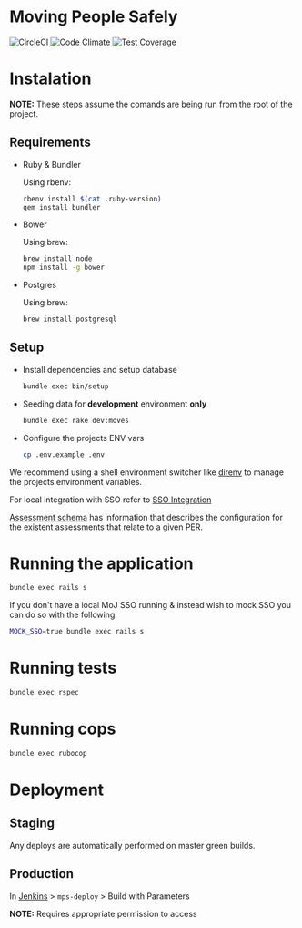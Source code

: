 # Moving People Safely

[![CircleCI](https://circleci.com/gh/ministryofjustice/moving-people-safely.svg?style=svg)](https://circleci.com/gh/ministryofjustice/moving-people-safely) [![Code Climate](https://codeclimate.com/github/ministryofjustice/moving-people-safely/badges/gpa.svg)](https://codeclimate.com/github/ministryofjustice/moving-people-safely) [![Test Coverage](https://codeclimate.com/github/ministryofjustice/moving-people-safely/badges/coverage.svg)](https://codeclimate.com/github/ministryofjustice/moving-people-safely/coverage)

# Instalation

**NOTE:** These steps assume the comands are being run from the root of the project.

## Requirements

* Ruby & Bundler

  Using rbenv:

  ```bash
  rbenv install $(cat .ruby-version)
  gem install bundler
  ```

* Bower

  Using brew:

  ```bash
  brew install node
  npm install -g bower
  ```

* Postgres

  Using brew:

  ```bash
  brew install postgresql
  ```

## Setup

* Install dependencies and setup database

  ```bash
  bundle exec bin/setup
  ```

* Seeding data for **development** environment **only**

   ```bash
   bundle exec rake dev:moves
   ```

* Configure the projects ENV vars

  ```bash
  cp .env.example .env
  ```

We recommend using a shell environment switcher like [direnv](https://github.com/direnv/direnv) to manage the projects
environment variables.

For local integration with SSO refer to [SSO Integration](docs/sso_integration.md)

[Assessment schema](docs/assessments_schema.md) has information that describes the configuration for the existent assessments that relate to a given PER.

# Running the application

  ```bash
  bundle exec rails s
  ```
  If you don't have a local MoJ SSO running & instead wish to mock SSO you can do so with the following:

  ```bash
  MOCK_SSO=true bundle exec rails s
  ```

# Running tests

  ```bash
  bundle exec rspec
  ```

# Running cops

  ```bash
  bundle exec rubocop
  ```

# Deployment

## Staging

Any deploys are automatically performed on master green builds.

## Production

In [Jenkins](https://ci.service.dsd.io/view/MPS/) > `mps-deploy` > Build with Parameters

**NOTE:** Requires appropriate permission to access
